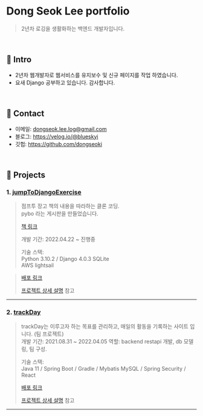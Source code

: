 # Dong Seok Lee portfolio

>2년차 로깅을 생활화하는 백엔드 개발자입니다. 


</br>

## :pushpin: Intro
- 2년차 웹개발자로 웹서비스를 유지보수 및 신규 페이지를 작업 하였습니다.
- 요새 Django 공부하고 있습니다. 감사합니다.

</br>

## :pushpin: Contact
- 이메일: dongseok.lee.log@gmail.com
- 블로그: https://velog.io/@blueskyi
- 깃헙: https://github.com/dongseoki

</br>

## :pushpin: Projects
### 1. [jumpToDjangoExercise](https://github.com/dongseoki/jumpToDjangoExercise)
>점프투 장고 책의 내용을 따라하는 클론 코딩.  
>pybo 라는 게시판을 만들었습니다.
>
>[책 링크](https://wikidocs.net/book/4223)
>
>개발 기간: 2022.04.22 ~ 진행중
>
>기술 스택:  
>Python 3.10.2 / Django 4.0.3
>SQLite  
>AWS lightsail

> [배포 링크](http://3.39.142.146:8000/)
> 
>[프로젝트 상세 설명](https://github.com/dongseoki/jumpToDjangoExercise) 참고

---

### 2. [trackDay](https://github.com/dongseoki/trackdayb)
>trackDay는 이루고자 하는 목표를 관리하고, 매일의 활동을 기록하는 사이트 입니다.  (팀 프로젝트)  
>개발 기간: 2021.08.31 ~ 2022.04.05
>역할: backend restapi 개발, db 모델링, 팀 구성.
>
>기술 스택:  
>Java 11 / Spring Boot / Gradle / Mybatis
>MySQL / Spring Security / React
>
> [배포 링크](http://www.trackday.site/)
>
>[프로젝트 상세 설명](https://github.com/dongseoki/trackdayb) 참고

---
